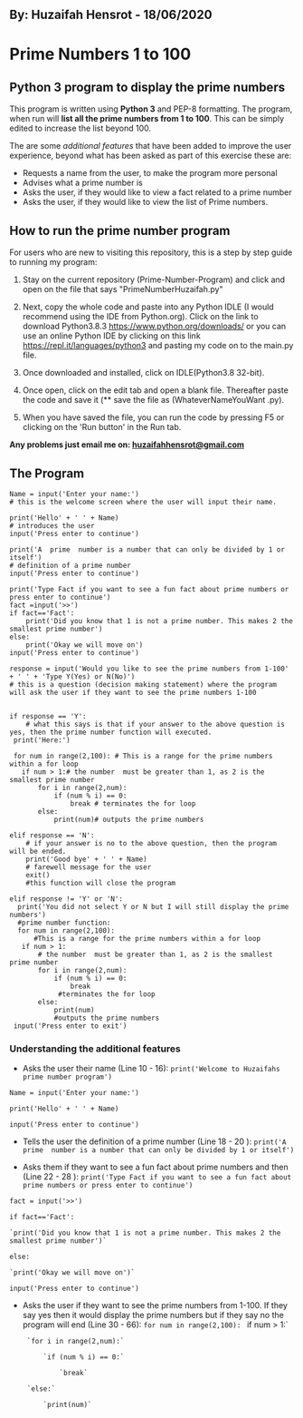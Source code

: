 ## By: Huzaifah Hensrot - 18/06/2020


# Prime Numbers  1 to 100

## Python 3 program to display the prime numbers

This program is written using **Python 3** and PEP-8 formatting. The program, when run will **list all the prime numbers from 1 to 100**. This can be simply edited to increase the list beyond 100.

The are some *additional features* that have been added to improve the user experience, beyond what has been asked as part of this exercise these are:
* Requests a name from the user, to make the program more personal
* Advises what a prime number is
* Asks the user, if they would like to view a fact related to a prime number
* Asks the user, if they would like to view the list of Prime numbers.



## How to run the prime number program
For users who are new to visiting this repository, this is a step by step guide to running my program:

1. Stay on the current repository (Prime-Number-Program) and click and open on the file that says "PrimeNumberHuzaifah.py"

2. Next, copy the whole code and paste into any Python IDLE (I would recommend using the IDE from Python.org).
Click on the link to download Python3.8.3 https://www.python.org/downloads/ or you can use an online Python IDE by clicking on this link https://repl.it/languages/python3 and pasting my code on to the main.py file.

3. Once downloaded and installed, click on IDLE(Python3.8 32-bit).

4. Once open, click on the edit tab and open a blank file. Thereafter paste the code and save it (** save the file as     (WhateverNameYouWant .py).

5. When you have saved the file, you can run the code by pressing F5 or clicking on the 'Run button' in the Run tab.

**Any problems just email me on: huzaifahhensrot@gmail.com**





## The Program

``` print('Welcome to Huzaifahs prime number program')
Name = input('Enter your name:')
# this is the welcome screen where the user will input their name.

print('Hello' + ' ' + Name)
# introduces the user
input('Press enter to continue')

print('A  prime  number is a number that can only be divided by 1 or itself')
# definition of a prime number
input('Press enter to continue')

print('Type Fact if you want to see a fun fact about prime numbers or press enter to continue')
fact =input('>>')
if fact=='Fact':
    print('Did you know that 1 is not a prime number. This makes 2 the smallest prime number')
else:
    print('Okay we will move on')
input('Press enter to continue')

response = input('Would you like to see the prime numbers from 1-100' + ' ' + 'Type Y(Yes) or N(No)')
# this is a question (decision making statement) where the program will ask the user if they want to see the prime numbers 1-100


if response == 'Y':
    # what this says is that if your answer to the above question is yes, then the prime number function will executed.
 print('Here:')

 for num in range(2,100): # This is a range for the prime numbers within a for loop
   if num > 1:# the number  must be greater than 1, as 2 is the smallest prime number
       for i in range(2,num):
           if (num % i) == 0:
               break # terminates the for loop
       else:
           print(num)# outputs the prime numbers

elif response == 'N':
    # if your answer is no to the above question, then the program will be ended.
    print('Good bye' + ' ' + Name)
    # farewell message for the user
    exit()
    #this function will close the program

elif response != 'Y' or 'N':
  print('You did not select Y or N but I will still display the prime numbers')
  #prime number function:
  for num in range(2,100):
      #This is a range for the prime numbers within a for loop
   if num > 1:
       # the number  must be greater than 1, as 2 is the smallest prime number
       for i in range(2,num):
           if (num % i) == 0:
               break
            #terminates the for loop
       else:
           print(num)
           #outputs the prime numbers
 input('Press enter to exit')
 ```

### Understanding the additional features

* Asks the user their name (Line 10 - 16):
`print('Welcome to Huzaifahs prime number program')`

`Name = input('Enter your name:')`

`print('Hello' + ' ' + Name)`

`input('Press enter to continue')`

* Tells the user the definition of a prime number (Line 18 - 20 ):
`print('A  prime  number is a number that can only be divided by 1 or itself')`


* Asks them if they want to see a fun fact about prime numbers and then (Line 22 - 28 ):
`print('Type Fact if you want to see a fun fact about prime numbers or press enter to continue')`

 `fact = input('>>')`

 `if fact=='Fact':`

    `print('Did you know that 1 is not a prime number. This makes 2 the smallest prime number')`

`else:`

    `print('Okay we will move on')`

`input('Press enter to continue')`


* Asks the user if they want to see the prime numbers from 1-100. If they say yes then it would display the prime numbers but if they say no the program will end (Line 30 - 66):
  `for num in range(2,100):`
      `
   `if num > 1:`

       `for i in range(2,num):`

           `if (num % i) == 0:`

               `break`

       `else:`

           `print(num)`
